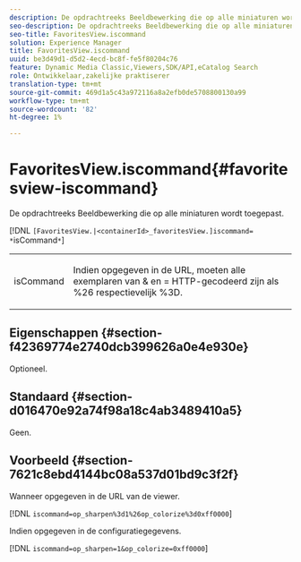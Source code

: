 ```yaml
---
description: De opdrachtreeks Beeldbewerking die op alle miniaturen wordt toegepast.
seo-description: De opdrachtreeks Beeldbewerking die op alle miniaturen wordt toegepast.
seo-title: FavoritesView.iscommand
solution: Experience Manager
title: FavoritesView.iscommand
uuid: be3d49d1-d5d2-4ecd-bc8f-fe5f80204c76
feature: Dynamic Media Classic,Viewers,SDK/API,eCatalog Search
role: Ontwikkelaar,zakelijke praktiserer
translation-type: tm+mt
source-git-commit: 469d1a5c43a972116a8a2efb0de5708800130a99
workflow-type: tm+mt
source-wordcount: '82'
ht-degree: 1%

---
```



# FavoritesView.iscommand{#favoritesview-iscommand}

De opdrachtreeks Beeldbewerking die op alle miniaturen wordt toegepast.

[!DNL `[FavoritesView.|<containerId>_favoritesView.]iscommand= *`isCommand`*`]

<table id="table_2B109D2F91E64B5382B31921C3780FA5"> 
 <tbody> 
  <tr> 
   <td colname="col1"> <p><span class="codeph"><span class="varname"> isCommand</span></span> </p> </td> 
   <td colname="col2"> <p> Indien opgegeven in de URL, moeten alle exemplaren van <span class="codeph"> &amp;</span> en <span class="codeph"> =</span> HTTP-gecodeerd zijn als <span class="codeph"> %26</span> respectievelijk <span class="codeph"> %3D</span>. </p> </td> 
  </tr> 
 </tbody> 
</table>

## Eigenschappen {#section-f42369774e2740dcb399626a0e4e930e}

Optioneel.

## Standaard {#section-d016470e92a74f98a18c4ab3489410a5}

Geen.

## Voorbeeld {#section-7621c8ebd4144bc08a537d01bd9c3f2f}

Wanneer opgegeven in de URL van de viewer.

[!DNL `iscommand=op_sharpen%3d1%26op_colorize%3d0xff0000`]

Indien opgegeven in de configuratiegegevens.

[!DNL `iscommand=op_sharpen=1&op_colorize=0xff0000`]

